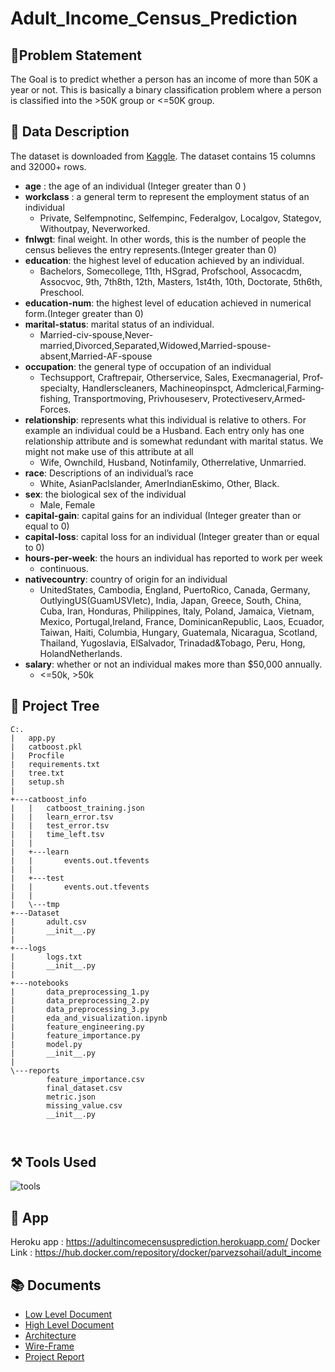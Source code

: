 # Adult_Income_Census_Prediction

## 🎯Problem Statement

The Goal is to predict whether a person has an income of more than 50K a year or not. This is basically a binary classification problem where a person is classified into the >50K group or <=50K group.

## 📝 Data Description
The dataset is downloaded from [Kaggle](https://www.kaggle.com/overload10/adult-census-dataset).
The dataset contains 15 columns and 32000+ rows.

* **age** : the age of an individual (Integer greater than 0 )
* **workclass** : a general term to represent the employment status of an individual 
     * Private, Self­emp­not­inc, Self­emp­inc, Federal­gov, Local­gov, State­gov, Without­pay, Never­worked.
* **fnlwgt**: final weight. In other words, this is the number of people the census believes the entry represents.(Integer greater than 0)
* **education**: the highest level of education achieved by an individual.
     * Bachelors, Some­college, 11th, HS­grad, Prof­school, Assoc­acdm, Assoc­voc, 9th, 7th­8th, 12th, Masters, 1st­4th, 10th, Doctorate, 5th­6th, Preschool.
* **education-num**: the highest level of education achieved in numerical form.(Integer greater than 0)
* **marital-status**: marital status of an individual. 
     * Married-civ-spouse,Never-married,Divorced,Separated,Widowed,Married-spouse-absent,Married-AF-spouse
* **occupation**: the general type of occupation of an individual
     * Tech­support, Craft­repair, Other­service, Sales, Exec­managerial, Prof­specialty, Handlers­cleaners, Machine­op­inspct, Adm­clerical,Farming­fishing,      Transport­moving, Priv­house­serv, Protective­serv,Armed­Forces.
* **relationship**: represents what this individual is relative to others. For example an individual could be a Husband. Each entry only has one relationship attribute and is somewhat redundant with marital status. We might not make use of this attribute at all
     * Wife, Own­child, Husband, Not­in­family, Other­relative, Unmarried.
* **race**: Descriptions of an individual’s race
     * White, Asian­Pac­Islander, Amer­Indian­Eskimo, Other, Black.
* **sex**: the biological sex of the individual
     * Male, Female
* **capital-gain**: capital gains for an individual (Integer greater than or equal to 0)
* **capital-loss**: capital loss for an individual (Integer greater than or equal to 0)
* **hours-per-week**: the hours an individual has reported to work per week
     * continuous.
* **native­country**: country of origin for an individual
     * United­States, Cambodia, England, Puerto­Rico, Canada, Germany, Outlying­US(Guam­USVI­etc), India, Japan, Greece, South, China, Cuba, Iran, Honduras, Philippines, Italy, Poland, Jamaica, Vietnam, Mexico, Portugal,Ireland, France, Dominican­Republic, Laos, Ecuador, Taiwan, Haiti, Columbia, Hungary, Guatemala, Nicaragua, Scotland, Thailand, Yugoslavia, El­Salvador, Trinadad&Tobago, Peru, Hong, Holand­Netherlands.
* **salary**: whether or not an individual makes more than $50,000 annually.
     * <=50k, >50k

## 🌲 Project Tree
```
C:.
|   app.py
|   catboost.pkl
|   Procfile
|   requirements.txt
|   tree.txt
|   setup.sh
|   
+---catboost_info
|   |   catboost_training.json
|   |   learn_error.tsv
|   |   test_error.tsv
|   |   time_left.tsv
|   |   
|   +---learn
|   |       events.out.tfevents
|   |       
|   +---test
|   |       events.out.tfevents
|   |       
|   \---tmp
+---Dataset
|       adult.csv
|       __init__.py
|       
+---logs
|       logs.txt
|       __init__.py
|       
+---notebooks
|       data_preprocessing_1.py
|       data_preprocessing_2.py
|       data_preprocessing_3.py
|       eda_and_visualization.ipynb
|       feature_engineering.py
|       feature_importance.py
|       model.py
|       __init__.py
|       
\---reports
        feature_importance.csv
        final_dataset.csv
        metric.json
        missing_value.csv
        __init__.py
        


```
## ⚒️ Tools Used
![tools](https://user-images.githubusercontent.com/66157611/141407554-a6069329-6e50-472a-a1df-faf7d3632ca2.png)


## 🌟 App

Heroku app : https://adultincomecensusprediction.herokuapp.com/
Docker Link : https://hub.docker.com/repository/docker/parvezsohail/adult_income

## 📚 Documents

* [Low Level Document](https://docs.google.com/document/d/1KHWTLc4PxIS1sLbTDzVqHoTuPiQ8E7RROBhcHN59QmI/edit?usp=sharing) 
* [High Level Document](https://docs.google.com/document/d/1xqPXlFPq7SO585L6SDi70onvR6sWTS_u3k5YiBpwZSw/edit?usp=sharing)
* [Architecture](https://docs.google.com/document/d/1sR6sR8XdLQEjRRs0p-7jSfDM5bpn99e7iwRcBAvKrJE/edit?usp=sharing)
* [Wire-Frame](https://docs.google.com/document/d/1knr34dMbRXUsFhEoDDnK33nCeOLYiecQyJPUwtAKk4U/edit?usp=sharing)
* [Project Report](https://docs.google.com/presentation/d/1EVppowHrIWFzP8V7214pKj7yKKEq5BVkrsNWlMzA_G4/edit?usp=sharing)
